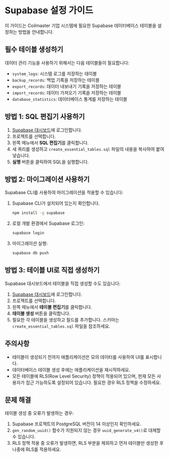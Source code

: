# Supabase 설정 가이드

이 가이드는 Coilmaster 기업 시스템에 필요한 Supabase 데이터베이스 테이블을 설정하는 방법을 안내합니다.

## 필수 테이블 생성하기

데이터 관리 기능을 사용하기 위해서는 다음 테이블들이 필요합니다:
- `system_logs`: 시스템 로그를 저장하는 테이블
- `backup_records`: 백업 기록을 저장하는 테이블
- `export_records`: 데이터 내보내기 기록을 저장하는 테이블
- `import_records`: 데이터 가져오기 기록을 저장하는 테이블
- `database_statistics`: 데이터베이스 통계를 저장하는 테이블

## 방법 1: SQL 편집기 사용하기

1. [Supabase 대시보드](https://supabase.com)에 로그인합니다.
2. 프로젝트를 선택합니다.
3. 왼쪽 메뉴에서 **SQL 편집기**를 클릭합니다.
4. 새 쿼리를 생성하고 `create_essential_tables.sql` 파일의 내용을 복사하여 붙여넣습니다.
5. **실행** 버튼을 클릭하여 SQL을 실행합니다.

## 방법 2: 마이그레이션 사용하기

Supabase CLI를 사용하여 마이그레이션을 적용할 수 있습니다:

1. Supabase CLI가 설치되어 있는지 확인합니다.
   ```bash
   npm install -g supabase
   ```

2. 로컬 개발 환경에서 Supabase 로그인:
   ```bash
   supabase login
   ```

3. 마이그레이션 실행:
   ```bash
   supabase db push
   ```

## 방법 3: 테이블 UI로 직접 생성하기

Supabase 대시보드에서 테이블을 직접 생성할 수도 있습니다:

1. [Supabase 대시보드](https://supabase.com)에 로그인합니다.
2. 프로젝트를 선택합니다.
3. 왼쪽 메뉴에서 **테이블 편집기**를 클릭합니다.
4. **테이블 생성** 버튼을 클릭합니다.
5. 필요한 각 테이블을 생성하고 필드를 추가합니다. 스키마는 `create_essential_tables.sql` 파일을 참조하세요.

## 주의사항

- 테이블이 생성되기 전까지 애플리케이션은 모의 데이터를 사용하여 UI를 표시합니다.
- 데이터베이스 테이블 생성 후에는 애플리케이션을 재시작하세요.
- 모든 테이블에 RLS(Row Level Security) 정책이 적용되어 있으며, 현재 모든 사용자가 접근 가능하도록 설정되어 있습니다. 필요한 경우 RLS 정책을 수정하세요.

## 문제 해결

테이블 생성 중 오류가 발생하는 경우:

1. Supabase 프로젝트의 PostgreSQL 버전이 14 이상인지 확인하세요.
2. `gen_random_uuid()` 함수가 지원되지 않는 경우 `uuid_generate_v4()`로 대체할 수 있습니다.
3. RLS 정책 적용 중 오류가 발생하면, RLS 부분을 제외하고 먼저 테이블만 생성한 후 나중에 RLS를 적용하세요.
